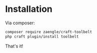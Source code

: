 # Installation

Via composer:

```bash
composer require zaengle/craft-toolbelt
php craft plugin/install toolbelt
```

That's it!
